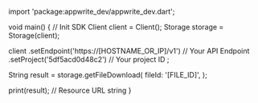 import 'package:appwrite_dev/appwrite_dev.dart';

void main() { // Init SDK
  Client client = Client();
  Storage storage = Storage(client);

  client
    .setEndpoint('https://[HOSTNAME_OR_IP]/v1') // Your API Endpoint
    .setProject('5df5acd0d48c2') // Your project ID
  ;

  String result = storage.getFileDownload(
    fileId: '[FILE_ID]',
  );

  print(result); // Resource URL string
}